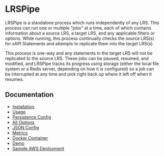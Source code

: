 # LRSPipe

LRSPipe is a standalone process which runs independently of any LRS. This process can run one or multiple "jobs" at a time, each of which contains information about a source LRS, a target LRS, and any applicable filters or options. While running, this process continually checks the source LRS(s) for xAPI Statements and attempts to replicate them into the target LRS(s).

This process is one-way and any statements in the target LRS will not be replicated to the source LRS. These jobs can be paused, resumed, and modified, and LRSPipe tracks its progress using storage (either the local file system or a Redis server, depending on how it is configured) so a job can be interrupted at any time and pick right back up where it left off when it resumes.

## Documentation

- [Installation](install.md)
- [Usage](usage.md)
- [Persistence Config](persistence.md)
- [All Options](options.md)
- [JSON Config](json.md)
- [Metrics](metrics.md)
- [Docker Container](docker.md)
- [Demo](demo.md)
- [Sample AWS Deployment](aws.md)
